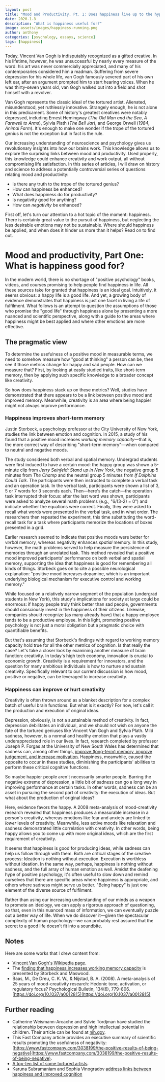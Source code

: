 ```yaml
---
layout: post
title: "Mood and Productivity, Pt. 1: Does happiness live up to the hype?"
date: 2020-1-8
description: "What is happiness useful for?"
image: assets/images/happiness-running.png
author: anthony
categories: [psychology, essays, science]
tags: [happiness]
---
```


Today, Vincent Van Gogh is indisputably recognized as a gifted creative. In his lifetime, however, he was unsuccessful by nearly every measure of the word: his art was never commercially appreciated, and many of his contemporaries considered him a madman. Suffering from severe depression for his whole life, van Gogh famously severed part of his own left ear, after an argument prompted him to start hearing voices. When he was thirty-seven years old, van Gogh walked out into a field and shot himself with a revolver.

Van Gogh represents the classic ideal of the tortured artist. Alienated, misunderstood, yet ruthlessly innovative. Strangely enough, he is not alone in this predicament. Some of history's greatest creatives were notably depressed, including Ernest Hemingway (*The Old Man and the Sea*, *A Farewell to Arms*), Sylvia Plath (*The Bell Jar*), and George Orwell (*1984*, *Animal Farm*). It's enough to make one wonder if the trope of the tortured genius is not the exception but in fact is the rule.

Our increasing understanding of neuroscience and psychology gives us revolutionary insights into how our brains work. This knowledge allows us to explore the surprising links between mood and productivity. Used properly, this knowledge could enhance creativity and work output, all without compromising life satisfaction. In this series of articles, I will draw on history and science to address a potentially controversial series of questions relating mood and productivity:
- Is there any truth to the trope of the tortured genius?
- How can happiness be enhanced?
- What does happiness do for productivity?
- Is negativity good for anything?
- How can *negativity* be enhanced?

First off, let's turn our attention to a hot topic of the moment: happiness. There is certainly great value to the pursuit of happiness, but neglecting the less desirable emotions may not be sustainable. Where should happiness be applied, and when does it hinder us more than it helps? Read on to find out.

# Mood and productivity, Part One: What is happiness good for?

In the modern world, there is no shortage of "positive psychology" books, videos, and courses promising to help people find happiness in life. All these sources take for granted that happiness is an ideal goal. Intuitively, it seems obvious: a happy life is a good life. And yet, a growing body of evidence demonstrates that happiness is just one facet in living a life of fulfilment. What follows is an attempt to question the assumptions of those who promise the "good life" through happiness alone by presenting a more nuanced and scientific perspective, along with a guide to the areas where happiness might be best applied and where other emotions are more effective.

## The pragmatic view

To determine the usefulness of a positive mood in measurable terms, we need to somehow measure how "good at thinking" a person can be, then see if those metrics change for happy and sad people. How can we measure that? First, by looking at easily studied traits, like short-term memory, then by applying such specific knowledge to a broader concept like creativity.

So how does happiness stack up on these metrics? Well, studies have demonstrated that there appears to be a link between positive mood and improved memory. Meanwhile, creativity is an area where being happier might not always improve performance.

### Happiness improves short-term memory

Justin Storbeck, a psychology professor at the City University of New York, studies the link between emotion and cognition. In 2015, a study of his found that a positive mood increases *working memory capacity*—that is, the more correct way of describing "short-term memory"—when compared to neutral and negative moods.

The study considered both verbal and spatial memory. Undergrad students were first induced to have a certain mood: the happy group was shown a 5-minute clip from *Jerry Seinfeld: Stand up in New York*, the negative group 5 minutes from *The Champ* and the neutral group 5 minutes from *If Dolphins Could Talk*. The participants were then instructed to complete a verbal task and an operation task. In the verbal task, participants were shown a list of 3, 5 or 7 words for 3 seconds each. Then—here's the catch—the operation task interrupted their focus: after the last word was shown, participants were asked to analyze several math problems (e.g., "6/(3-2) = 0") and indicate whether the equations were correct. Finally, they were asked to recall what words were presented in the verbal task, and in what order. The researchers then repeated the experiment, this time substituting the word-recall task for a task where participants memorize the locations of boxes presented in a grid.

Earlier research seemed to indicate that positive moods were better for *verbal* memory, whereas negativity enhances *spatial* memory. In this study, however, the math problems served to help measure the persistence of memories through an unrelated task. This method revealed that a positive mood improved participants' performance on both verbal and spatial memory, supporting the idea that happiness is good for remembering all kinds of things. Storbeck goes on to cite a possible neurological explanation: "positive mood increases dopamine, which is an important underlying biological mechanism for executive control and working memory."

While focused on a relatively narrow segment of the population (undergrad students in New York), this study's implications for society at large could be enormous: if happy people truly think better than sad people, governments should consciously invest in the happiness of their citizens. Likewise, companies should recognize (as many already have) that a happy employee tends to be a productive employee. In this light, promoting positive psychology is not just a moral obligation but a pragmatic choice with quantifiable benefits.

But that's assuming that Storbeck's findings with regard to working memory capacity hold true for all the other metrics of cognition. Is that really the case? Let's take a closer look by examining another measure of brain function: creativity. In today's high tech economy, innovation is crucial to economic growth. Creativity is a requirement for innovators, and the question for many ambitious individuals is how to nurture and sustain creativity. Specifically relevant to our current discussion is how mood, positive or negative, can be leveraged to increase creativity.

### Happiness can improve or hurt creativity

Creativity is often thrown around as a blanket description for a complex batch of useful brain functions. But what is it exactly? For now, let's call it the production and execution of original ideas.

Depression, obviously, is not a sustainable method of creativity. In fact, depression debilitates an individual, and we should not wish on anyone the fate of the tortured geniuses like Vincent Van Gogh and Sylvia Plath. Mild sadness, however, is a normal and healthy emotion that plays a vastly underappreciated role in our lives. In fact, research completed by professor Joseph P. Forgas at the University of New South Wales has determined that sadness can, among other things, [improve (long-term) memory, improve judgement, and increase motivation](https://greatergood.berkeley.edu/article/item/four_ways_sadness_may_be_good_for_you). Happiness, meanwhile, caused the opposite to occur in these studies, diminishing the participants' abilities to perform these critical cognitive functions.

So maybe happier people aren't necessarily smarter people. Barring the negative extreme of depression, a little bit of sadness can go a long way in improving performance at certain tasks. In other words, sadness can be an asset in pursuing the second part of creativity: the execution of ideas. But what about the production of original ideas?

Here, evidence favors the happy. A 2008 meta-analysis of mood-creativity research revealed that happiness produces a measurable increase in a person's creativity, whereas emotions like fear and anxiety are linked to *lower* levels of creativity. Meanwhile, less active moods like relaxation and sadness demonstrated little correlation with creativity. In other words, being happy allows you to come up with more original ideas, which are the first requirement of creativity.

It seems that happiness is good for producing ideas, while sadness can help us follow through with them. Both are critical stages of the creative process: Ideation is nothing without execution. Execution is worthless without ideation. In the same way, perhaps, happiness is nothing without sadness, and the full array of human emotion as well. Amidst the deafening hype of positive psychology, it's often useful to slow down and remind ourselves that there are specific areas where happiness is appropriate, and others where sadness might serve us better. "Being happy" is just one element of the diverse source of fulfilment.

Rather than using our increasing understanding of our minds as a weapon to promote an ideology, we can apply a rigorous approach of questioning, so that, even in this nuanced mass of information, we can eventually puzzle out a better way of life. When we do discover it—given the spectacular complexity of human psychology—we can probably rest assured that the secret to a good life doesn't fit into a soundbite.

## Notes

Here are some works that I drew content from:

- [Vincent Van Gogh's Wikipedia page](https://en.wikipedia.org/wiki/Vincent_van_Gogh).
- The [finding that happiness increases working memory capacity](https://www.ncbi.nlm.nih.gov/pubmed/25947579) is presented by Storbeck and Maswood.
- Baas, M., De Dreu, C. K. W., & Nijstad, B. A. (2008). A meta-analysis of 25 years of mood-creativity research: Hedonic tone, activation, or regulatory focus? Psychological Bulletin, 134(6), 779–806. [https://doi.org/10.1037/a0012815](https://doi.org/10.1037/a0012815)

## Further reading

- Catherine Weismann-Arcache and Sylvie Tordjman have studied the relationship between depression and high intellectual potential in children. Their article can be found at [nih.gov](https://www.ncbi.nlm.nih.gov/pmc/articles/PMC3356869/).
- This Fast Company article provides an executive summary of scientific results promoting the usefulness of negativity: [https://www.fastcompany.com/3038199/the-positive-results-of-being-negative](https://www.fastcompany.com/3038199/the-positive-results-of-being-negative).
- [A top-ten list of some tortured artists](https://www.toptenz.net/top-10-tortured-artists.php).
- Karuna Subramaniam and Sophia Vinogradov [address links between happiness and improved cognition](https://www.frontiersin.org/articles/10.3389/fnhum.2013.00452/full)
